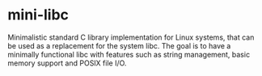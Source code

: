 # mini-libc
Minimalistic standard C library implementation for Linux systems, that can be used as a replacement for the system libc. The goal is to have a minimally functional libc with features such as string management, basic memory support and POSIX file I/O.
